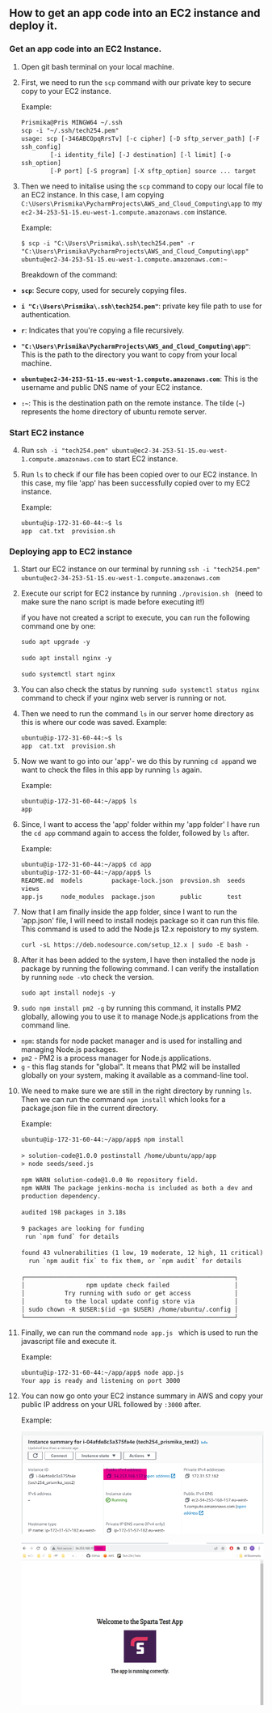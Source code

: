 ## How to get an app code into an EC2 instance and deploy it. 

### Get an app code into an EC2 Instance. 

1) Open git bash terminal on your local machine. 

2) First, we need to run the `scp` command with our private key to secure copy to your EC2 instance. 

   Example: 
   ```
   Prismika@Pris MINGW64 ~/.ssh
   scp -i "~/.ssh/tech254.pem"
   usage: scp [-346ABCOpqRrsTv] [-c cipher] [-D sftp_server_path] [-F ssh_config]
           [-i identity_file] [-J destination] [-l limit] [-o ssh_option]
           [-P port] [-S program] [-X sftp_option] source ... target
   ```

3) Then we need to initalise using the `scp` command to copy our local file to an EC2 instance. In this case, I am copying `C:\Users\Prismika\PycharmProjects\AWS_and_Cloud_Computing\app` to my `ec2-34-253-51-15.eu-west-1.compute.amazonaws.com` instance.

   Example:

    ```
   $ scp -i "C:\Users\Prismika\.ssh\tech254.pem" -r "C:\Users\Prismika\PycharmProjects\AWS_and_Cloud_Computing\app" ubuntu@ec2-34-253-51-15.eu-west-1.compute.amazonaws.com:~
    ```

    Breakdown of the command: 
- **`scp`**: Secure copy, used for securely copying files.
  
- **`i "C:\Users\Prismika\.ssh\tech254.pem"`**: private key file path to use for authentication.
- **`r`**: Indicates that you're copying a file recursively.
- **`"C:\Users\Prismika\PycharmProjects\AWS_and_Cloud_Computing\app"`**: This is the path to the directory you want to copy from your local machine.
- **`ubuntu@ec2-34-253-51-15.eu-west-1.compute.amazonaws.com`**: This is the username and public DNS name of your EC2 instance.
- **`:~`**: This is the destination path on the remote instance. The tilde (**`~`**) represents the home directory of ubuntu remote server.

### Start EC2 instance

4) Run `ssh -i "tech254.pem" ubuntu@ec2-34-253-51-15.eu-west-1.compute.amazonaws.com` to start EC2 instance.

5) Run `ls` to check if our file has been copied over to our EC2 instance. In this case, my file 'app' has been successfully copied over to my EC2 instance. 

    Example:
    ```
    ubuntu@ip-172-31-60-44:~$ ls
    app  cat.txt  provision.sh

    ```



### Deploying app to EC2 instance 

1) Start our EC2 instance on our terminal by running `ssh -i "tech254.pem" ubuntu@ec2-34-253-51-15.eu-west-1.compute.amazonaws.com` 

2) Execute our script for EC2 instance by running `./provision.sh ` (need to make sure the nano script is made before executing it!)

    if you have not created a script to execute, you can run the following command one by one: 

    ```
    sudo apt upgrade -y

    sudo apt install nginx -y

    sudo systemctl start nginx

    ```

3) You can also check the status by running` sudo systemctl status nginx` command to check if your nginx web server is running or not. 

4) Then we need to run the command `ls` in our server home directory as this is where our code was saved. 
Example: 

    ```
    ubuntu@ip-172-31-60-44:~$ ls
    app  cat.txt  provision.sh
    ```

5) Now we want to go into our 'app'- we do this by running `cd app`and we want to check the files in this app by running `ls` again. 

    Example: 
      ```
      ubuntu@ip-172-31-60-44:~/app$ ls
      app

      ```

6) Since, I want to access the 'app' folder within my 'app folder' I have run the `cd app` command again to access the folder, followed by `ls` after.

      Example: 

      ```
      ubuntu@ip-172-31-60-44:~/app$ cd app
      ubuntu@ip-172-31-60-44:~/app/app$ ls
      README.md  models        package-lock.json  provsion.sh  seeds  views
      app.js     node_modules  package.json       public       test

      ```

7) Now that I am finally inside the app folder, since I want to run the 'app.json' file, I will need to install nodejs package so it can run this file. This command is used to add the Node.js 12.x repoistory to my system. 

      ```
      curl -sL https://deb.nodesource.com/setup_12.x | sudo -E bash -
      ```

8) After it has been added to the system, I have then installed the node js package by running the following command. I can verify the installation by running `node -v`to check the version. 

      ```
      sudo apt install nodejs -y

      ```

9) `sudo npm install pm2 -g` by running this command, it installs PM2 globally, allowing you to use it to manage Node.js applications from the command line.
    
- `npm`: stands for node packet manager and is used for installing and managing 
  Node.js packages.
- `pm2` - PM2 is a process manager for Node.js applications.
- `g` - this flag stands for "global". It means that PM2 will be installed globally on your system, making it available as a command-line tool.

10)  We need to make sure we are still in the right directory by running `ls`. Then we can run the command `npm install` which looks for a package.json file in the current directory.

      Example: 

      ```
      ubuntu@ip-172-31-60-44:~/app/app$ npm install

      > solution-code@1.0.0 postinstall /home/ubuntu/app/app
      > node seeds/seed.js

      npm WARN solution-code@1.0.0 No repository field.
      npm WARN The package jenkins-mocha is included as both a dev and production dependency.

      audited 198 packages in 3.18s

      9 packages are looking for funding
       run `npm fund` for details

      found 43 vulnerabilities (1 low, 19 moderate, 12 high, 11 critical)
        run `npm audit fix` to fix them, or `npm audit` for details

      ┌──────────────────────────────────────────────────────────┐
      │                 npm update check failed                  │
      │           Try running with sudo or get access            │
      │           to the local update config store via           │
      │ sudo chown -R $USER:$(id -gn $USER) /home/ubuntu/.config │
      └──────────────────────────────────────────────────────────┘

      ```

11) Finally, we can run the command `node app.js ` which is used to run the javascript file and execute it. 

      Example:

      ```
      ubuntu@ip-172-31-60-44:~/app/app$ node app.js
      Your app is ready and listening on port 3000
      ```

12) You can now go onto your EC2 instance summary in AWS and copy your public IP address on your URL followed by `:3000` after.

      Example: 

    ![Alt text](../images/instance_summary_IP.png)

    ![Alt text](../images/add_port_3000.png)